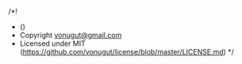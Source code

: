 /*!
 * <project> <version> (<repository>)
 * Copyright <year> vonugut@gmail.com
 * Licensed under MIT (https://github.com/vonugut/license/blob/master/LICENSE.md)
 */
